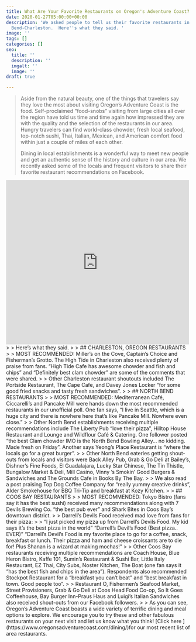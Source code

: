 ```yaml
---
title: What Are Your Favorite Restaurants on Oregon's Adventure Coast?
date: 2020-01-27T05:00:00+00:00
description: 'We asked people to tell us their favorite restaurants in Coos Bay-North
  Bend-Charleston.  Here''s what they said. '
image: ''
tags: []
categories: []
seo:
  title: ''
  description: ''
  imgalt: ''
  image: ''
draft: true

---
```

> Aside from the natural beauty, one of the things that travelers say they love the most about visiting Oregon’s Adventure Coast is the food. Self-proclaimed “food-snobs” visiting from large cities all over the region have told us time and time again how impressed they are with the quality and the selection of the restaurants in our area. Hungry travelers can find world-class chowder, fresh local seafood, top-notch sushi, Thai, Italian, Mexican, and American comfort food within just a couple of miles of each other.
>
> Dining in local establishments is a wonderful way to meet new people and get an authentic sense of the history and culture in our area. We recently asked some of the locals and frequent visitors to share their favorite restaurant recommendations on Facebook. 

<iframe src="https://www.facebook.com/plugins/post.php?href=https%3A%2F%2Fwww.facebook.com%2FOregonsAdventureCoast%2Fposts%2F10157893649951692%3A0&width=500" width="500" height="449" style="border:none;overflow:hidden" scrolling="no" frameborder="0" allowTransparency="true" allow="encrypted-media"></iframe>
>
> Here’s what they said.
>
> ## CHARLESTON, OREGON RESTAURANTS
>
> MOST RECOMMENDED: Miller’s on the Cove, Captain’s Choice and Fisherman’s Grotto. The High Tide in Charleston also received plenty of praise from fans. “High Tide Cafe has awesome chowder and fish and chips” and “Definitely best clam chowder” are some of the comments that were shared.
>
> Other Charleston restaurant shoutouts included The Portside Restaurant, The Cape Cafe, and Davey Jones Locker “for some good fried snacks and tasty fresh sandwiches”.
>
> ## NORTH BEND RESTAURANTS
>
> MOST RECOMMENDED: Mediterranean Café, Ciccarelli’s and Pancake Mill were hands down the most recommended restaurants in our unofficial poll. One fan says, “I live in Seattle, which is a huge city and there is nowhere here that’s like Pancake Mill. Nowhere even close.”
>
> Other North Bend establishments receiving multiple recommendations include The Liberty Pub “love their pizza”, Hilltop House Restaurant and Lounge and Wildflour Café & Catering. One follower posted “the best Clam chowder IMO is the North Bend Bowling Alley… no kidding. Made fresh on Friday”. Another says Yeong’s Place Restaurant is “where the locals go for a great burger”.
>
> Other North Bend eateries getting shout-outs from locals and visitors were Back Alley Pub, Grab & Go Deli at Bailey’s, Dishner’s Fine Foods, El Guadalajara, Lucky Star Chinese, The Tin Thistle, Bungalow Market & Deli, Mill Casino, Vinny ’s Smokin’ Good Burgers & Sandwiches and The Grounds Cafe in Books By The Bay.
>
> We also read a post praising Top Dog Coffee Company for “really yummy creative drinks”, Alder Smokehouse for BBQ Tri-Tip and breakfast at Kozy Kitchen.
>
> ## COOS BAY RESTAURANTS
>
> MOST RECOMMENDED: Tokyo Bistro (fans say it has the best sushi) received many recommendations along with 7 Devils Brewing Co. “the best pub ever” and Shark Bites in Coos Bay’s downtown district.
>
> Darrell’s Devils Food received mad love from fans for their pizza:
>
> “I just picked my pizza up from Darrell’s Devils Food. My kid says it’s the best pizza in the world” “Darrell’s Devil’s Food (Best pizza.. EVER)” “Darrell’s Devil’s Food is my favorite place to go for a coffee, snack, breakfast or lunch. Their pizza and ham and cheese croissants are to die for! Plus Shanan is a wizard at making mochas!”
>
> Other Coos Bay restaurants receiving multiple recommendations are Coach House, Blue Heron Bistro, Kaffe 101, Sumin’s Restaurant & Sushi Bar, Little Italy Restaurant, EZ Thai, City Subs, Noster Kitchen, The Boat (one fan says it “has the best fish and chips in the area”). Respondents also recommended Stockpot Restaurant for a “breakfast you can’t beat” and “best breakfast in town. Good people too”.
>
> Restaurant O, Fishermen’s Seafood Market, Street Provisioners, Grab & Go Deli at Coos Head Food Co-op, So It Goes Coffeehouse, Bay Burger Inn-Praus Haus and Luigi’s Italian Sandwiches also received shout-outs from our Facebook followers.
>
> As you can see, Oregon’s Adventure Coast boasts a wide variety of terrific dining and meal options to explore. We encourage you to try these and other fabulous restaurants on your next visit and let us know what you think! [Click here ](https://www.oregonsadventurecoast.com/dining/)for our most recent list of area restaurants.
